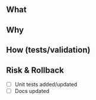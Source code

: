 ## What
## Why
## How (tests/validation)
## Risk & Rollback
- [ ] Unit tests added/updated
- [ ] Docs updated
